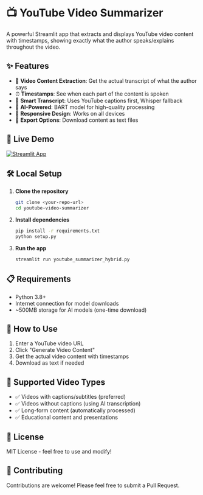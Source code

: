 # 📺 YouTube Video Summarizer

A powerful Streamlit app that extracts and displays YouTube video content with timestamps, showing exactly what the author speaks/explains throughout the video.

## ✨ Features

- 🎯 **Video Content Extraction**: Get the actual transcript of what the author says
- ⏰ **Timestamps**: See when each part of the content is spoken
- 🎤 **Smart Transcript**: Uses YouTube captions first, Whisper fallback
- 🤖 **AI-Powered**: BART model for high-quality processing
- 📱 **Responsive Design**: Works on all devices
- 💾 **Export Options**: Download content as text files

## 🚀 Live Demo

[![Streamlit App](https://static.streamlit.io/badges/streamlit_badge_black_white.svg)](https://your-app-name.streamlit.app)

## 🛠️ Local Setup

1. **Clone the repository**
   ```bash
   git clone <your-repo-url>
   cd youtube-video-summarizer
   ```

2. **Install dependencies**
   ```bash
   pip install -r requirements.txt
   python setup.py
   ```

3. **Run the app**
   ```bash
   streamlit run youtube_summarizer_hybrid.py
   ```

## 📋 Requirements

- Python 3.8+
- Internet connection for model downloads
- ~500MB storage for AI models (one-time download)

## 🎯 How to Use

1. Enter a YouTube video URL
2. Click "Generate Video Content"
3. Get the actual video content with timestamps
4. Download as text if needed

## 🔧 Supported Video Types

- ✅ Videos with captions/subtitles (preferred)
- ✅ Videos without captions (using AI transcription)
- ✅ Long-form content (automatically processed)
- ✅ Educational content and presentations

## 📝 License

MIT License - feel free to use and modify!

## 🤝 Contributing

Contributions are welcome! Please feel free to submit a Pull Request.